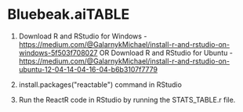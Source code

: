 # Bluebeak.aiTABLE

1) Download R and RStudio for Windows - https://medium.com/@GalarnykMichael/install-r-and-rstudio-on-windows-5f503f708027
OR
   Download R and RStudio for Ubuntu - https://medium.com/@GalarnykMichael/install-r-and-rstudio-on-ubuntu-12-04-14-04-16-04-b6b3107f7779

2) install.packages("reactable") command in RStudio

3) Run the ReactR code in RStudio by running the STATS_TABLE.r file.
